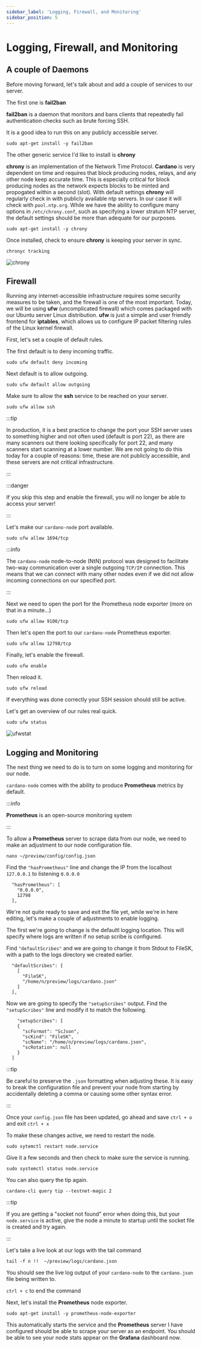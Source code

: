 ```yaml
---
sidebar_label: 'Logging, Firewall, and Monitoring'
sidebar_position: 5
---
```


# Logging, Firewall, and Monitoring

## A couple of Daemons

Before moving forward, let's talk about and add a couple of services to our server. 

The first one is **fail2ban**

**fail2ban** is a daemon that monitors and bans clients that repeatedly fail authentication checks such as brute forcing SSH. 

It is a good idea to run this on any publicly accessible server.

```
sudo apt-get install -y fail2ban
```

The other generic service I'd like to install is **chrony**

**chrony** is an implementation of the Network Time Protocol. **Cardano** is very dependent on time and requires that block producing nodes, relays, and any other node keep accurate time. This is especially critical for block producing nodes as the network expects blocks to be minted and propogated within a second (slot). With default settings **chrony** will regularly check in with publicly available ntp servers. In our case it will check with `pool.ntp.org`. While we have the ability to configure many options in `/etc/chrony.conf`, such as specifying a lower stratum NTP server, the default settings should be more than adequate for our purposes.

```
sudo apt-get install -y chrony
```

Once installed, check to ensure **chrony** is keeping your server in sync.

```
chronyc tracking
```

![chrony](/img/chronyct.png)

## Firewall

Running any internet-accessible infrastructure requires some security measures to be taken, and the firewall is one of the most important. Today, we will be using **ufw** (uncomplicated firewall) which comes packaged with our Ubuntu server Linux distribution. **ufw** is just a simple and user friendly frontend for **iptables**, which allows us to configure IP packet filtering rules of the Linux kernel firewall.

First, let's set a couple of default rules. 

The first default is to deny incoming traffic.

```
sudo ufw default deny incoming
```

Next default is to allow outgoing.

```
sudo ufw default allow outgoing
```

Make sure to allow the **ssh** service to be reached on your server.

```
sudo ufw allow ssh
```

:::tip

In production, it is a best practice to change the port your SSH server uses to something higher and not often used (default is port 22), as there are many scanners out there looking specifically for port 22, and many scanners start scanning at a lower number. We are not going to do this today for a couple of reasons: time, these are not publicly accessible, and these servers are not critical infrastructure.

:::

:::danger

If you skip this step and enable the firewall, you will no longer be able to access your server!

:::


Let's make our `cardano-node` port available.

```
sudo ufw allow 1694/tcp
```

:::info

The `cardano-node` node-to-node (NtN) protocol was designed to facilitate two-way communication over a single outgoing `TCP/IP` connection. This means that we can connect with many other nodes even if we did not allow incoming connections on our specified port.

:::

Next we need to open the port for the Prometheus node exporter (more on that in a minute...)

```
sudo ufw allow 9100/tcp
```

Then let's open the port to our `cardano-node` Prometheus exporter.

```
sudo ufw allow 12798/tcp
```

Finally, let's enable the firewall. 

```
sudo ufw enable
```

Then reload it.

```
sudo ufw reload
```

If everything was done correctly your SSH session should still be active.

Let's get an overview of our rules real quick.

```
sudo ufw status
```

![ufwstat](/img/ufwstatus.png)

## Logging and Monitoring

The next thing we need to do is to turn on some logging and monitoring for our node.

`cardano-node` comes with the ability to produce **Prometheus** metrics by default. 

:::info

**Prometheus** is an open-source monitoring system

:::

To allow a **Prometheus** server to scrape data from our node, we need to make an adjustment to our node configuration file. 

```
nano ~/preview/config/config.json
```

Find the `"hasPrometheus"` line and change the IP from the localhost `127.0.0.1` to listening `0.0.0.0`

```
  "hasPrometheus": [
    "0.0.0.0",
    12798
  ],
```

We're not quite ready to save and exit the file yet, while we're in here editing, let's make a couple of adjustments to enable logging. 

The first we're going to change is the defaultl logging location. This will specify where logs are written if no setup scribe is configured. 

Find `"defaultScribes"` and we are going to change it from Stdout to FileSK, with a path to the logs directory we created earlier. 

```
  "defaultScribes": [
    [
      "FileSK",
      "/home/n/preview/logs/cardano.json"
    ]
  ],
```

Now we are going to specify the `"setupScribes"` output. Find the `"setupScribes"` line and modify it to match the following.

```
    "setupScribes": [
    {
      "scFormat": "ScJson",
      "scKind": "FileSK",
      "scName": "/home/n/preview/logs/cardano.json",
      "scRotation": null
    }
  ]
```

:::tip

Be careful to preserve the `.json` formatting when adjusting these. It is easy to break the configuration file and prevent your node from starting by accidentally deleting a comma or causing some other syntax error.

:::

Once your `config.json` file has been updated, go ahead and save `ctrl + o` and exit `ctrl + x`

To make these changes active, we need to restart the node.

```
sudo sytemctl restart node.service
```

Give it a few seconds and then check to make sure the service is running. 

```
sudo systemctl status node.service
```

You can also query the tip again. 

```
cardano-cli query tip --testnet-magic 2
```

:::tip

If you are getting a "socket not found" error when doing this, but your `node.service` is active, give the node a minute to startup until the socket file is created and try again.

:::

Let's take a live look at our logs with the tail command

```
tail -f n !!  ~/preview/logs/cardano.json
```

You should see the live log output of your `cardano-node` to the `cardano.json` file being written to. 

`ctrl + c` to end the command

Next, let's install the **Prometheus** node exporter. 

```
sudo apt-get install -y prometheus-node-exporter
```

This automatically starts the service and the **Prometheus** server I have configured should be able to scrape your server as an endpoint. You should be able to see your node stats appear on the **Grafana** dashboard now.



